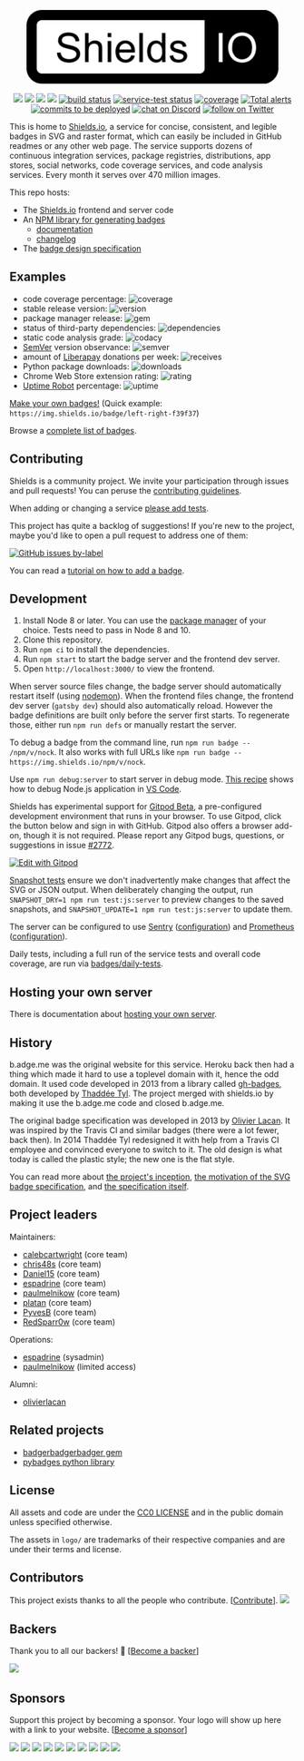 <p align="center">
    <img src="https://raw.githubusercontent.com/badges/shields/master/frontend/images/logo.svg?sanitize=true"
        height="130">
</p>



<p align="center">
    <a href="https://github.com/badges/shields/graphs/contributors" alt="Contributors">
        <img src="https://img.shields.io/github/contributors/badges/shields" /></a>
    <a href="#backers" alt="Backers on Open Collective">
        <img src="https://img.shields.io/opencollective/backers/shields" /></a>
    <a href="#sponsors" alt="Sponsors on Open Collective">
        <img src="https://img.shields.io/opencollective/sponsors/shields" /></a>
    <a href="https://github.com/badges/shields/pulse" alt="Activity">
        <img src="https://img.shields.io/github/commit-activity/m/badges/shields" /></a>
    <a href="https://circleci.com/gh/badges/shields/tree/master">
        <img src="https://img.shields.io/circleci/project/github/badges/shields/master" alt="build status"></a>
    <a href="https://circleci.com/gh/badges/daily-tests">
        <img src="https://img.shields.io/circleci/project/github/badges/daily-tests?label=service%20tests"
            alt="service-test status"></a>
    <a href="https://coveralls.io/github/badges/shields">
        <img src="https://img.shields.io/coveralls/github/badges/shields"
            alt="coverage"></a>
    <a href="https://lgtm.com/projects/g/badges/shields/alerts/">
        <img src="https://img.shields.io/lgtm/alerts/g/badges/shields"
            alt="Total alerts"/></a>
    <a href="https://github.com/badges/shields/compare/gh-pages...master">
        <img src="https://img.shields.io/github/commits-since/badges/shields/gh-pages?label=commits%20to%20be%20deployed"
            alt="commits to be deployed"></a>
    <a href="https://discord.gg/HjJCwm5">
        <img src="https://img.shields.io/discord/308323056592486420?logo=discord"
            alt="chat on Discord"></a>
    <a href="https://twitter.com/intent/follow?screen_name=shields_io">
        <img src="https://img.shields.io/twitter/follow/shields_io?style=social&logo=twitter"
            alt="follow on Twitter"></a>
</p>

This is home to [Shields.io][shields.io], a service for concise, consistent,
and legible badges in SVG and raster format, which can easily be included in
GitHub readmes or any other web page. The service supports dozens of
continuous integration services, package registries, distributions, app
stores, social networks, code coverage services, and code analysis services.
Every month it serves over 470 million images.

This repo hosts:

- The [Shields.io][shields.io] frontend and server code
- An [NPM library for generating badges][gh-badges]
  - [documentation][gh-badges-docs]
  - [changelog][gh-badges-changelog]
- The [badge design specification][badge-spec]

[shields.io]: https://shields.io/
[gh-badges]: https://www.npmjs.com/package/gh-badges
[badge-spec]: https://github.com/badges/shields/tree/master/spec
[gh-badges-docs]: https://github.com/badges/shields/tree/master/gh-badges/README.md
[gh-badges-changelog]: https://github.com/badges/shields/tree/master/gh-badges/CHANGELOG.md

## Examples

- code coverage percentage: ![coverage](https://img.shields.io/badge/coverage-80%25-yellowgreen)
- stable release version: ![version](https://img.shields.io/badge/version-1.2.3-blue)
- package manager release: ![gem](https://img.shields.io/badge/gem-2.2.0-blue)
- status of third-party dependencies: ![dependencies](https://img.shields.io/badge/dependencies-out%20of%20date-orange)
- static code analysis grade: ![codacy](https://img.shields.io/badge/codacy-B-green)
- [SemVer](https://semver.org/) version observance: ![semver](https://img.shields.io/badge/semver-2.0.0-blue)
- amount of [Liberapay](https://liberapay.com/) donations per week: ![receives](https://img.shields.io/badge/receives-2.00%20USD%2Fweek-yellow)
- Python package downloads: ![downloads](https://img.shields.io/badge/downloads-13k%2Fmonth-brightgreen)
- Chrome Web Store extension rating: ![rating](https://img.shields.io/badge/rating-★★★★☆-brightgreen)
- [Uptime Robot](https://uptimerobot.com) percentage: ![uptime](https://img.shields.io/badge/uptime-100%25-brightgreen)

[Make your own badges!][custom badges]
(Quick example: `https://img.shields.io/badge/left-right-f39f37`)

Browse a [complete list of badges][shields.io].

[custom badges]: http://shields.io/#your-badge

## Contributing

Shields is a community project. We invite your participation through issues
and pull requests! You can peruse the [contributing guidelines][contributing].

When adding or changing a service [please add tests][service-tests].

This project has quite a backlog of suggestions! If you're new to the project,
maybe you'd like to open a pull request to address one of them:

[![GitHub issues by-label](https://img.shields.io/github/issues/badges/shields/good%20first%20issue)](https://github.com/badges/shields/issues?q=is%3Aissue+is%3Aopen+label%3A%22good+first+issue%22)

You can read a [tutorial on how to add a badge][tutorial].

[service-tests]: https://github.com/badges/shields/blob/master/doc/service-tests.md
[tutorial]: doc/TUTORIAL.md
[contributing]: CONTRIBUTING.md

## Development

1. Install Node 8 or later. You can use the [package manager][] of your choice.
   Tests need to pass in Node 8 and 10.
2. Clone this repository.
3. Run `npm ci` to install the dependencies.
4. Run `npm start` to start the badge server and the frontend dev server.
5. Open `http://localhost:3000/` to view the frontend.

When server source files change, the badge server should automatically restart
itself (using [nodemon][]). When the frontend files change, the frontend dev
server (`gatsby dev`) should also automatically reload. However the badge
definitions are built only before the server first starts. To regenerate those,
either run `npm run defs` or manually restart the server.

To debug a badge from the command line, run `npm run badge -- /npm/v/nock`.
It also works with full URLs like
`npm run badge -- https://img.shields.io/npm/v/nock`.

Use `npm run debug:server` to start server in debug mode.
[This recipe][nodemon debug] shows how to debug Node.js application in [VS Code][].

Shields has experimental support for [Gitpod Beta][gitpod], a pre-configured development
environment that runs in your browser. To use Gitpod, click the button below and
sign in with GitHub. Gitpod also offers a browser add-on, though it is not required.
Please report any Gitpod bugs, questions, or suggestions in issue
[#2772](https://github.com/badges/shields/issues/2772).

[![Edit with Gitpod](https://gitpod.io/button/open-in-gitpod.svg)](https://gitpod.io/#https://github.com/badges/shields)

[Snapshot tests][] ensure we don't inadvertently make changes that affect the
SVG or JSON output. When deliberately changing the output, run
`SNAPSHOT_DRY=1 npm run test:js:server` to preview changes to the saved
snapshots, and `SNAPSHOT_UPDATE=1 npm run test:js:server` to update them.

The server can be configured to use [Sentry][] ([configuration][sentry configuration]) and [Prometheus][] ([configuration][prometheus configuration]).

Daily tests, including a full run of the service tests and overall code coverage, are run via [badges/daily-tests][daily-tests].

[package manager]: https://nodejs.org/en/download/package-manager/
[gitpod]: https://www.gitpod.io/
[snapshot tests]: https://glebbahmutov.com/blog/snapshot-testing/
[prometheus]: https://prometheus.io/
[prometheus configuration]: doc/self-hosting.md#prometheus
[sentry]: https://sentry.io/
[sentry configuration]: doc/self-hosting.md#sentry
[daily-tests]: https://github.com/badges/daily-tests
[nodemon]: https://nodemon.io/
[nodemon debug]: https://github.com/Microsoft/vscode-recipes/tree/master/nodemon
[vs code]: https://code.visualstudio.com/

## Hosting your own server

There is documentation about [hosting your own server][self-hosting].

[self-hosting]: doc/self-hosting.md

## History

b.adge.me was the original website for this service. Heroku back then had a
thing which made it hard to use a toplevel domain with it, hence the odd
domain. It used code developed in 2013 from a library called
[gh-badges][old-gh-badges], both developed by [Thaddée Tyl][espadrine].
The project merged with shields.io by making it use the b.adge.me code
and closed b.adge.me.

The original badge specification was developed in 2013 by
[Olivier Lacan][olivierlacan]. It was inspired by the Travis CI and similar
badges (there were a lot fewer, back then). In 2014 Thaddée Tyl redesigned
it with help from a Travis CI employee and convinced everyone to switch to
it. The old design is what today is called the plastic style; the new one
is the flat style.

You can read more about [the project's inception][thread],
[the motivation of the SVG badge specification][motivation], and
[the specification itself][spec].

[olivierlacan]: https://github.com/olivierlacan
[espadrine]: https://github.com/espadrine
[old-gh-badges]: https://github.com/badges/gh-badges
[motivation]: spec/motivation.md
[spec]: spec/SPECIFICATION.md
[thread]: https://github.com/h5bp/lazyweb-requests/issues/150

## Project leaders

Maintainers:

- [calebcartwright](https://github.com/calebcartwright) (core team)
- [chris48s](https://github.com/chris48s) (core team)
- [Daniel15](https://github.com/Daniel15) (core team)
- [espadrine](https://github.com/espadrine) (core team)
- [paulmelnikow](https://github.com/paulmelnikow) (core team)
- [platan](https://github.com/platan) (core team)
- [PyvesB](https://github.com/PyvesB) (core team)
- [RedSparr0w](https://github.com/RedSparr0w) (core team)

Operations:

- [espadrine](https://github.com/espadrine) (sysadmin)
- [paulmelnikow](https://github.com/paulmelnikow) (limited access)

Alumni:

- [olivierlacan](https://github.com/olivierlacan)

## Related projects

- [badgerbadgerbadger gem][gem]
- [pybadges python library][pybadges]

[gem]: https://github.com/badges/badgerbadgerbadger
[pybadges]: https://github.com/google/pybadges

## License

All assets and code are under the [CC0 LICENSE](LICENSE) and in the public
domain unless specified otherwise.

The assets in `logo/` are trademarks of their respective companies and are
under their terms and license.

## Contributors

This project exists thanks to all the people who contribute. [[Contribute](CONTRIBUTING.md)].
<a href="https://github.com/badges/shields/graphs/contributors"><img src="https://opencollective.com/shields/contributors.svg?width=890" /></a>

## Backers

Thank you to all our backers! 🙏 [[Become a backer](https://opencollective.com/shields#backer)]

<a href="https://opencollective.com/shields#backers" target="_blank"><img src="https://opencollective.com/shields/backers.svg?width=890"></a>

## Sponsors

Support this project by becoming a sponsor. Your logo will show up here with a link to your website. [[Become a sponsor](https://opencollective.com/shields#sponsor)]

<a href="https://opencollective.com/shields/sponsor/0/website" target="_blank"><img src="https://opencollective.com/shields/sponsor/0/avatar.svg"></a>
<a href="https://opencollective.com/shields/sponsor/1/website" target="_blank"><img src="https://opencollective.com/shields/sponsor/1/avatar.svg"></a>
<a href="https://opencollective.com/shields/sponsor/2/website" target="_blank"><img src="https://opencollective.com/shields/sponsor/2/avatar.svg"></a>
<a href="https://opencollective.com/shields/sponsor/3/website" target="_blank"><img src="https://opencollective.com/shields/sponsor/3/avatar.svg"></a>
<a href="https://opencollective.com/shields/sponsor/4/website" target="_blank"><img src="https://opencollective.com/shields/sponsor/4/avatar.svg"></a>
<a href="https://opencollective.com/shields/sponsor/5/website" target="_blank"><img src="https://opencollective.com/shields/sponsor/5/avatar.svg"></a>
<a href="https://opencollective.com/shields/sponsor/6/website" target="_blank"><img src="https://opencollective.com/shields/sponsor/6/avatar.svg"></a>
<a href="https://opencollective.com/shields/sponsor/7/website" target="_blank"><img src="https://opencollective.com/shields/sponsor/7/avatar.svg"></a>
<a href="https://opencollective.com/shields/sponsor/8/website" target="_blank"><img src="https://opencollective.com/shields/sponsor/8/avatar.svg"></a>
<a href="https://opencollective.com/shields/sponsor/9/website" target="_blank"><img src="https://opencollective.com/shields/sponsor/9/avatar.svg"></a>
